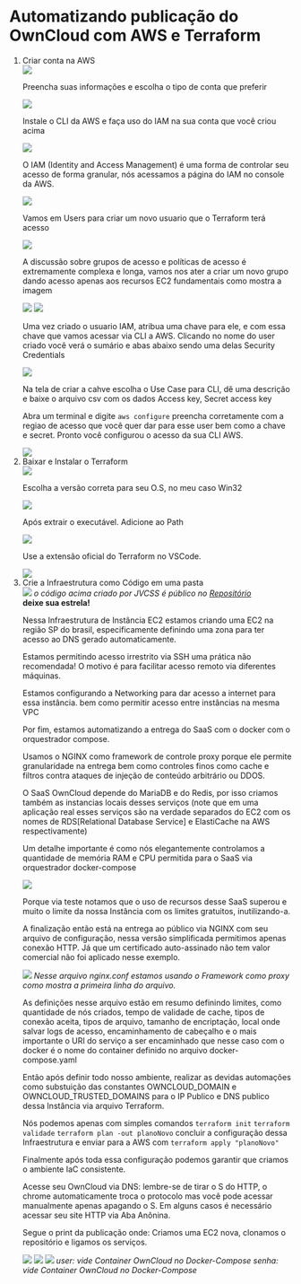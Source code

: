 
# Automatizando publicação do OwnCloud com AWS e Terraform

<ol>
<li>Criar conta na AWS</li>
<img src="./passo_a_passo/criar_conta_aws.png"></img>
<p>Preencha suas informações e escolha o tipo de conta que preferir</p>
<img src="./passo_a_passo/criar_conta_aws_tipo_conta.png"></img>
<p>Instale o CLI da AWS e faça uso do IAM na sua conta que você criou acima</p>
<img src="./passo_a_passo/aws_instalar_cli.png"></img>
<p>O IAM (Identity and Access Management) é uma forma de controlar seu acesso de forma granular, nós acessamos a página do IAM no console da AWS.</p>
<img src="./passo_a_passo/iam_aws_pagina.png"></img>
<p>Vamos em Users para criar um novo usuario que o Terraform terá acesso</p>
<img src="./passo_a_passo/criar_usuario_iam.png"></img>
<p>A discussão sobre grupos de acesso e políticas de acesso é extremamente complexa e longa, vamos nos ater a criar um novo grupo dando acesso apenas aos recursos EC2 fundamentais como mostra a imagem </p>
<img src="./passo_a_passo/criar_usuario_iam_2.png"></img>
<img src="./passo_a_passo/grupo_acesso_iam.png"></img>
<p>Uma vez criado o usuario IAM, atribua uma chave para ele, e com essa chave que vamos acessar via CLI a AWS. Clicando no nome do user criado você verá o sumário e abas abaixo sendo uma delas Security Credentials</p>
<img src="./passo_a_passo/criar_usuario_iam_3_chave.png"></img>
<p>Na tela de criar a cahve escolha o Use Case para CLI, dê uma descrição e baixe o arquivo csv com os dados Access key,
Secret access key</p>
<p>Abra um terminal e digite <code>aws configure</code> preencha corretamente com a regiao de acesso que você quer dar para esse user bem como a chave e secret. Pronto você configurou o acesso da sua CLI AWS.</p>
<img src="./passo_a_passo/criar_usuario_iam_4_chave_na_cli.png"></img>
<li>Baixar e Instalar o Terraform</li>
<img src="./passo_a_passo/baixar_terraform.png"></img>
<p>Escolha a versão correta para seu O.S, no meu caso Win32</p>
<img src="./passo_a_passo/baixar_terraform_windows_x64.png"></img>
<p>Após extrair o executável. Adicione ao Path</p>
<img src="./passo_a_passo/adicionar_terraform_ao_path.png"></img>
<p>Use a extensão oficial do Terraform no VSCode.</p>
<img src="./passo_a_passo/baixar_extensao_terraform.png"></img>
<li>Crie a Infraestrutura como Código em uma pasta</li>
<img src="./passo_a_passo/IaC_terraform.png"></img>
<i>o código acima criado por JVCSS é público no <a href="https://github.com/jvcss/OwnCloudAWSTerraformIAC">Repositório</a></i></br>
<b>deixe sua estrela!</b>
<p>Nessa Infraestrutura de Instância EC2 estamos criando uma EC2 na região SP do brasil, especificamente definindo uma zona para ter acesso ao DNS gerado automaticamente.</p>
<p>Estamos permitindo acesso irrestrito via SSH uma prática não recomendada! O motivo é para facilitar acesso remoto via diferentes máquinas.</p>
<p>Estamos configurando a Networking para dar acesso a internet para essa instância. bem como permitir acesso entre instâncias na mesma VPC</p>
<p>Por fim, estamos automatizando a entrega do SaaS com o docker com o orquestrador compose. </p>
<p>Usamos o NGINX como framework de controle proxy porque ele permite granularidade na entrega bem como controles finos como cache e filtros contra ataques de injeção de conteúdo arbitrário ou DDOS.</p>
<p>O SaaS OwnCloud depende do MariaDB e do Redis, por isso criamos também as instancias locais desses serviços (note que em uma aplicação real esses serviços são na verdade separados do EC2 com os nomes de RDS[Relational Database Service] e ElastiCache na AWS respectivamente)</p>
<p>Um detalhe importante é como nós elegantemente controlamos a quantidade de memória RAM e CPU permitida para o SaaS via orquestrador docker-compose</p>
<img src="./passo_a_passo//docker_compose_controle_saas.png"></img>
<p>Porque via teste notamos que o uso de recursos desse SaaS superou e muito o limite da nossa Instância com os limites gratuitos, inutilizando-a.</p>
<p>A finalização então está na entrega ao público via NGINX com seu arquivo de configuração, nessa versão simplificada permitimos apenas conexão HTTP. Já que um certificado auto-assinado não tem valor comercial não foi aplicado nesse exemplo.</p>
<img src="./passo_a_passo/nginx_arquivo_config.png"></img>
<i>Nesse arquivo nginx.conf estamos usando o Framework como proxy como mostra a primeira linha do arquivo.</i>
<p>As definições nesse arquivo estão em resumo definindo limites, como quantidade de nós criados, tempo de validade de cache, tipos de conexão aceita, tipos de arquivo, tamanho de encriptação, local onde salvar logs de acesso, encaminhamento de cabeçalho e o mais importante o URI do serviço a ser encaminhado que nesse caso com o docker é o nome do container definido no arquivo docker-compose.yaml</p>
<p>Então após definir todo nosso ambiente, realizar as devidas automações como substuição das constantes OWNCLOUD_DOMAIN e OWNCLOUD_TRUSTED_DOMAINS para o IP Publico e DNS publico dessa Instância via arquivo Terraform.</p>
<p>Nós podemos apenas com simples comandos <code>terraform init</code>  <code>terraform validade</code> <code>terraform plan -out planoNovo</code> concluir a configuração dessa Infraestrutura e enviar para a AWS com <code>terraform apply "planoNovo"</code></p>
<p>Finalmente após toda essa configuração podemos garantir que criamos o ambiente IaC consistente.</p>
<p>Acesse seu OwnCloud via DNS: lembre-se de tirar o S do HTTP, o chrome automaticamente troca o protocolo mas você pode acessar manualmente apenas apagando o S. Em alguns casos é necessário acessar seu site HTTP via Aba Anônina.</p>
<p>Segue o print da publicação onde: Criamos uma EC2 nova, clonamos o repositório e ligamos os serviços.</p>
<img src="./passo_a_passo/automatizado.png"></img>
<img src="./passo_a_passo/automatizado_aws_view.png"></img>
<img src="./passo_a_passo/automatizado_owncloud.png"></img>
<i>user: vide Container OwnCloud no Docker-Compose<i>
<i>senha: vide Container OwnCloud no Docker-Compose<i>
</ol>
